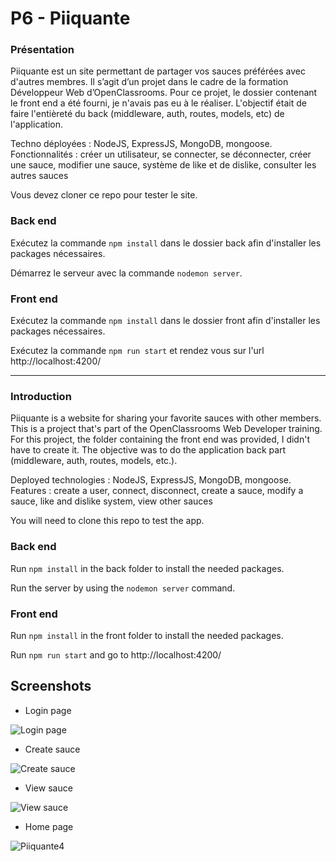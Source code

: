 # P6 - Piiquante

### Présentation
Piiquante est un site permettant de partager vos sauces préférées avec d'autres membres. Il s’agit d’un projet dans le cadre de la formation  Développeur Web  d’OpenClassrooms. Pour ce projet, le dossier contenant le front end a été fourni, je n'avais pas eu à le réaliser. L'objectif était de faire l'entièreté du back (middleware, auth, routes, models, etc) de l'application.

Techno déployées : NodeJS, ExpressJS, MongoDB, mongoose.
Fonctionnalités : créer un utilisateur, se connecter, se déconnecter, créer une sauce, modifier une sauce, système de like et de dislike, consulter les autres sauces

Vous devez cloner ce repo pour tester le site.

### Back end

Exécutez la commande `npm install` dans le dossier back afin d'installer les packages nécessaires.

Démarrez le serveur avec la commande `nodemon server`.

### Front end

Exécutez la commande `npm install` dans le dossier front afin d'installer les packages nécessaires.

Exécutez la commande `npm run start` et rendez vous sur l'url http://localhost:4200/

_________________

### Introduction
Piiquante is a website for sharing your favorite sauces with other members. This is a project that's part of the OpenClassrooms Web Developer training. For this project, the folder containing the front end was provided, I didn't have to create it. The objective was to do the application back part (middleware, auth, routes, models, etc.).

Deployed technologies : NodeJS, ExpressJS, MongoDB, mongoose.
Features : create a user, connect, disconnect, create a sauce, modify a sauce, like and dislike system, view other sauces

You will need to clone this repo to test the app.
  
### Back end

Run `npm install` in the back folder to install the needed packages.

Run the server by using the `nodemon server` command.

### Front end

Run `npm install` in the front folder to install the needed packages.

Run `npm run start` and go to http://localhost:4200/

## Screenshots

- Login page

![Login page](https://user-images.githubusercontent.com/91732412/194861522-de13e804-96e5-4c07-8b37-bcce281d1541.png)

- Create sauce

![Create sauce](https://user-images.githubusercontent.com/91732412/194861886-465ebe8d-d68f-41ad-a600-0a677299e437.png)

- View sauce

![View sauce](https://user-images.githubusercontent.com/91732412/194861955-9addd157-bf5b-4521-8f4c-84c5247b3c67.png)

- Home page

![Piiquante4](https://user-images.githubusercontent.com/91732412/194862484-e70faf2a-ef8c-4157-9f82-b3e4396b2a89.png)

